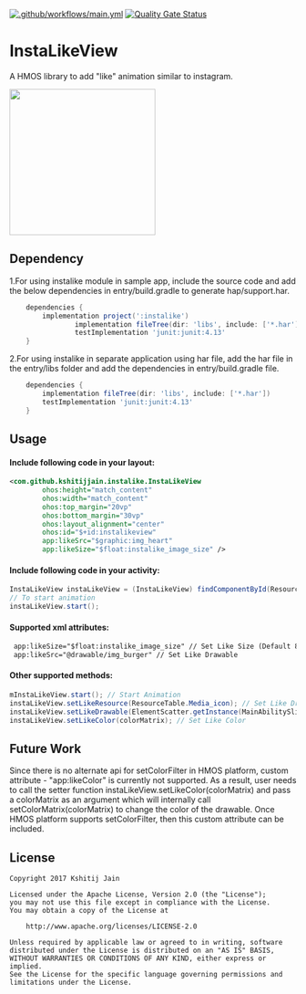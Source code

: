 [![.github/workflows/main.yml](https://github.com/applibgroup/Instalike/actions/workflows/main.yml/badge.svg)](https://github.com/applibgroup/Instalike/actions/workflows/main.yml)
[![Quality Gate Status](https://sonarcloud.io/api/project_badges/measure?project=applibgroup_Instalike&metric=alert_status)](https://sonarcloud.io/dashboard?id=applibgroup_Instalike)
# InstaLikeView

A HMOS library to add "like" animation similar to instagram.

<img src="https://github.com/applibgroup/Instalike/blob/master/screenshots/instalikeview.gif" width="256">

## Dependency
1.For using instalike module in sample app, include the source code and add the below dependencies in entry/build.gradle to generate hap/support.har.
```groovy
	dependencies {
		implementation project(':instalike')
                implementation fileTree(dir: 'libs', include: ['*.har'])
                testImplementation 'junit:junit:4.13'
	}
```
2.For using instalike in separate application using har file, add the har file in the entry/libs folder and add the dependencies in entry/build.gradle file.
```groovy
	dependencies {
		implementation fileTree(dir: 'libs', include: ['*.har'])
		testImplementation 'junit:junit:4.13'
	}
```

## Usage

#### Include following code in your layout:

```xml
<com.github.kshitijjain.instalike.InstaLikeView
        ohos:height="match_content"
        ohos:width="match_content"
        ohos:top_margin="20vp"
        ohos:bottom_margin="30vp"
        ohos:layout_alignment="center"
        ohos:id="$+id:instalikeview"
        app:likeSrc="$graphic:img_heart"
        app:likeSize="$float:instalike_image_size" />
```

#### Include following code in your activity:

```java
InstaLikeView instaLikeView = (InstaLikeView) findComponentById(ResourceTable.Id_instalikeview);
// To start animation
instaLikeView.start();
```
#### Supported xml attributes:
```xml
 app:likeSize="$float:instalike_image_size" // Set Like Size (Default 80vp)
 app:likeSrc="@drawable/img_burger" // Set Like Drawable
 ``` 

#### Other supported methods:

```java
mInstaLikeView.start(); // Start Animation
instaLikeView.setLikeResource(ResourceTable.Media_icon); // Set Like Drawable
instaLikeView.setLikeDrawable(ElementScatter.getInstance(MainAbilitySlice.this).parse(ResourceTable.Graphic_img_heart)); // Set Like Drawable
instaLikeView.setLikeColor(colorMatrix); // Set Like Color
``` 

## Future Work
Since there is no alternate api for setColorFilter in HMOS platform, custom attribute - "app:likeColor" is currently not supported. As a result, user needs to call the setter function instaLikeView.setLikeColor(colorMatrix) and pass a colorMatrix as an argument which will internally call setColorMatrix(colorMatrix) to change the color of the drawable. Once HMOS platform supports setColorFilter, then this custom attribute can be included.


## License
```
Copyright 2017 Kshitij Jain

Licensed under the Apache License, Version 2.0 (the "License");
you may not use this file except in compliance with the License.
You may obtain a copy of the License at

    http://www.apache.org/licenses/LICENSE-2.0

Unless required by applicable law or agreed to in writing, software
distributed under the License is distributed on an "AS IS" BASIS,
WITHOUT WARRANTIES OR CONDITIONS OF ANY KIND, either express or implied.
See the License for the specific language governing permissions and
limitations under the License.
```
